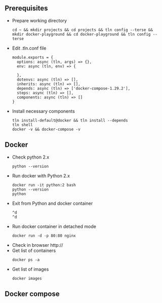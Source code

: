 ## Prerequisites
* Prepare working directory
  ```
  cd ~ && mkdir projects && cd projects && tln config --terse && mkdir docker-playground && cd docker-playground && tln config --terse
  ```
* Edit .tln.conf file 
  ```
  module.exports = {
    options: async (tln, args) => {},
    env: async (tln, env) => {

    },
    dotenvs: async (tln) => [],
    inherits: async (tln) => [],
    depends: async (tln) => ['docker-compose-1.29.2'],
    steps: async (tln) => [],
    components: async (tln) => []
  }
  ```
* Install necessary components
  ```
  tln install-default@docker && tln install --depends
  tln shell
  docker -v && docker-compose -v
  ```

## Docker
* Check python 2.x
  ```
  python --version
  ```
* Run docker with Python 2.x
  ```
  docker run -it python:2 bash
  python --version
  python
  ```
* Exit from Python and docker container
  ```
  ^d
  ^d
  ```
* Run docker container in detached mode
  ```
  docker run -d -p 80:80 nginx
  ```
* Check in browser http://<ip>
* Get list of containers
  ```
  docker ps -a
  ```
* Get list of images
  ```
  docker images
  ```

## Docker compose
